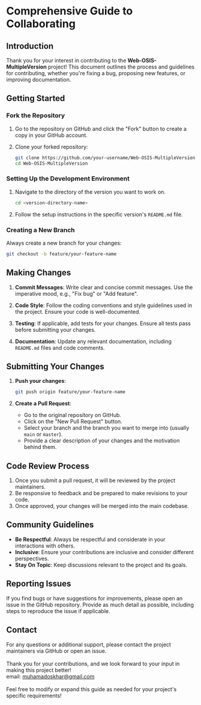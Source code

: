 # Comprehensive Guide to Collaborating

## Introduction

Thank you for your interest in contributing to the **Web-OSIS-MultipleVersion** project! This document outlines the process and guidelines for contributing, whether you're fixing a bug, proposing new features, or improving documentation.

## Getting Started

### Fork the Repository

1. Go to the repository on GitHub and click the "Fork" button to create a copy in your GitHub account.

2. Clone your forked repository:
   ```sh
   git clone https://github.com/your-username/Web-OSIS-MultipleVersion.git
   cd Web-OSIS-MultipleVersion
   ```

### Setting Up the Development Environment

1. Navigate to the directory of the version you want to work on.

   ```sh
   cd <version-directory-name>
   ```

2. Follow the setup instructions in the specific version's `README.md` file.

### Creating a New Branch

Always create a new branch for your changes:

```sh
git checkout -b feature/your-feature-name
```

## Making Changes

1. **Commit Messages**: Write clear and concise commit messages. Use the imperative mood, e.g., "Fix bug" or "Add feature".

2. **Code Style**: Follow the coding conventions and style guidelines used in the project. Ensure your code is well-documented.

3. **Testing**: If applicable, add tests for your changes. Ensure all tests pass before submitting your changes.

4. **Documentation**: Update any relevant documentation, including `README.md` files and code comments.

## Submitting Your Changes

1. **Push your changes**:

   ```sh
   git push origin feature/your-feature-name
   ```

2. **Create a Pull Request**:
   - Go to the original repository on GitHub.
   - Click on the "New Pull Request" button.
   - Select your branch and the branch you want to merge into (usually `main` or `master`).
   - Provide a clear description of your changes and the motivation behind them.

## Code Review Process

1. Once you submit a pull request, it will be reviewed by the project maintainers.
2. Be responsive to feedback and be prepared to make revisions to your code.
3. Once approved, your changes will be merged into the main codebase.

## Community Guidelines

- **Be Respectful**: Always be respectful and considerate in your interactions with others.
- **Inclusive**: Ensure your contributions are inclusive and consider different perspectives.
- **Stay On Topic**: Keep discussions relevant to the project and its goals.

## Reporting Issues

If you find bugs or have suggestions for improvements, please open an issue in the GitHub repository. Provide as much detail as possible, including steps to reproduce the issue if applicable.

## Contact

For any questions or additional support, please contact the project maintainers via GitHub or open an issue.
<br/><br/>
Thank you for your contributions, and we look forward to your input in making this project better!
<br/>
email: [muhamadoskhar@gmail.com](mailto:muhamadoskhar@gmail.com)
<br/><br/>
Feel free to modify or expand this guide as needed for your project's specific requirements!
